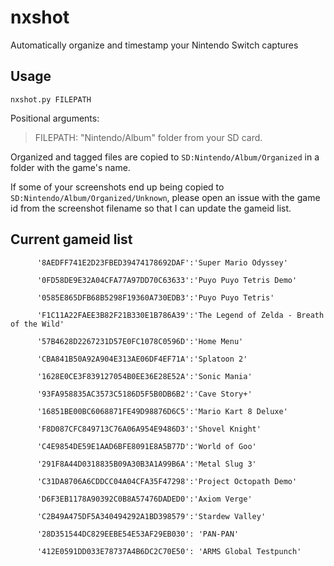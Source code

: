 # nxshot
Automatically organize and timestamp your Nintendo Switch captures

## Usage

``nxshot.py FILEPATH``

Positional arguments:

>FILEPATH:    "Nintendo/Album" folder from your SD card.

Organized and tagged files are copied to ``SD:Nintendo/Album/Organized`` in a folder with the game's name.

If some of your screenshots end up being copied to ``SD:Nintendo/Album/Organized/Unknown``, please open an issue with the game id from the screenshot filename so that I can update the gameid list.

## Current gameid list
          '8AEDFF741E2D23FBED39474178692DAF':'Super Mario Odyssey'
          
          '0FD58DE9E32A04CFA77A97DD70C63633':'Puyo Puyo Tetris Demo'
          
          '0585E865DFB68B5298F19360A730EDB3':'Puyo Puyo Tetris'
          
          'F1C11A22FAEE3B82F21B330E1B786A39':'The Legend of Zelda - Breath of the Wild'
          
          '57B4628D2267231D57E0FC1078C0596D':'Home Menu'
          
          'CBA841B50A92A904E313AE06DF4EF71A':'Splatoon 2'
          
          '1628E0CE3F839127054B0EE36E28E52A':'Sonic Mania'
          
          '93FA958835AC3573C5186D5F5B0DB6B2':'Cave Story+'
          
          '16851BE00BC6068871FE49D98876D6C5':'Mario Kart 8 Deluxe'
          
          'F8D087CFC849713C76A06A954E9486D3':'Shovel Knight'
          
          'C4E9854DE59E1AAD6BFE8091E8A5B77D':'World of Goo'
          
          '291F8A44D0318835B09A30B3A1A99B6A':'Metal Slug 3'
          
          'C31DA8706A6CDDCC04A04CFA35F47298':'Project Octopath Demo'
          
          'D6F3EB1178A90392C0B8A57476DADED0':'Axiom Verge'
          
          'C2B49A475DF5A340494292A1BD398579':'Stardew Valley'
          
          '28D351544DC829EEBE54E53AF29EB030': 'PAN-PAN'
          
          '412E0591DD033E78737A4B6DC2C70E50': 'ARMS Global Testpunch'
